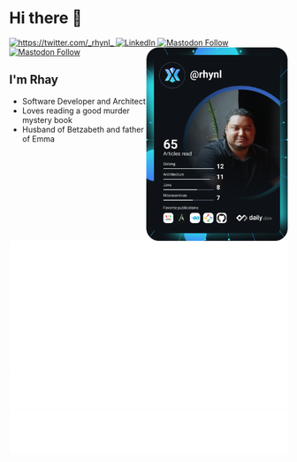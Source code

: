 # Hi there 👋

<div align="left">
  <a href="https://twitter.com/_rhynl_">
    <img alt="https://twitter.com/_rhynl_" src="https://img.shields.io/twitter/url?color=1da1f2&label=Twitter&logo=twitter&logoColor=ffffff&style=flat-square&url=https%3A%2F%2Ftwitter.com%2F_rhynl_">
  </a>
  <a href="https://www.linkedin.com/in/rhynl/">
    <img
      src="https://img.shields.io/static/v1?logo=linkedin&style=flat-square&color=0072b1&label=LinkedIn&message=%E2%98%86"
      alt="LinkedIn"
    />
  </a>
  <a rel="me" href="https://mastodon.online/@rhay">
    <img alt="Mastodon Follow" src="https://img.shields.io/mastodon/follow/109909737638431176?color=blueviolet&domain=https%3A%2F%2Fmastodon.online&label=Mastodon&logo=mastodon&logoColor=white&style=flat-square">
  </a>
  <a rel="me" href="https://exercism.org/profiles/rhynl" target="_blank">
    <img alt="Mastodon Follow" src="https://img.shields.io/static/v1?logo=exercism&style=flat-square&color=130b43&label=Exercism&message=%E2%99%A5%EF%B8%8F&logoColor=white">
  </a>
  <a href="https://app.daily.dev/rhynl" target="_blank">
    <img
      src="https://raw.githubusercontent.com/rhynl/rhynl/devcard/devcard.svg"
      width="256"
      align="right"
      alt="Rhay's Dev Card"
    />
  </a>
</div>

## I'm Rhay

- Software Developer and Architect
- Loves reading a good murder mystery book
- Husband of Betzabeth and father of Emma

![Metrics](https://raw.githubusercontent.com/rhynl/rhynl/metrics/github-metrics.svg)
![Achievements](https://raw.githubusercontent.com/rhynl/rhynl/metrics/achievements.svg)
![Rhay's Mind](https://raw.githubusercontent.com/rhynl/rhynl/metrics/posts.svg)
